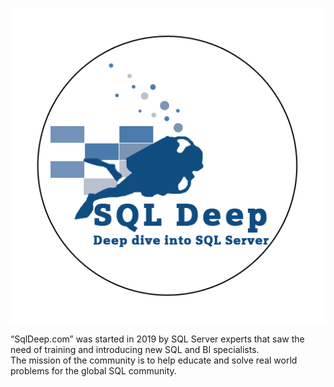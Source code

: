 ![](https://github.com/SiavashGolchoobian/SqlDeep/blob/main/_Documents/images/SQLDeepCircleV3_Transparent.png)

“SqlDeep.com” was started in 2019 by SQL Server experts that saw the 
need of training and introducing new SQL and BI specialists.  
The mission of the community is to help educate and solve real world problems for the global SQL community.

